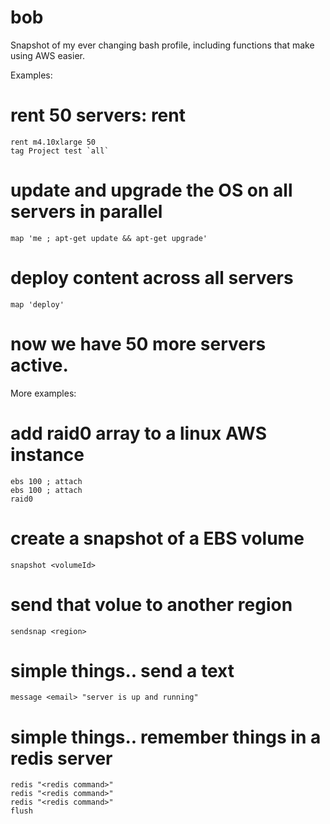 # bob
Snapshot of my ever changing bash profile, including functions that make using AWS easier.

Examples:

# rent 50 servers: rent <instanceType> <count> <imageId> <zone> <securityids> <key>
```
rent m4.10xlarge 50
tag Project test `all`
```

# update and upgrade the OS on all servers in parallel
```
map 'me ; apt-get update && apt-get upgrade'
```

# deploy content across all servers
```
map 'deploy'
```

# now we have 50 more servers active.

More examples:

# add raid0 array to a linux AWS instance
```
ebs 100 ; attach 
ebs 100 ; attach 
raid0
```

# create a snapshot of a EBS volume
```
snapshot <volumeId>
```

# send that volue to another region
```
sendsnap <region>
```

# simple things.. send a text
```
message <email> "server is up and running"
```

# simple things.. remember things in a redis server
```
redis "<redis command>"
redis "<redis command>"
redis "<redis command>"
flush
```
